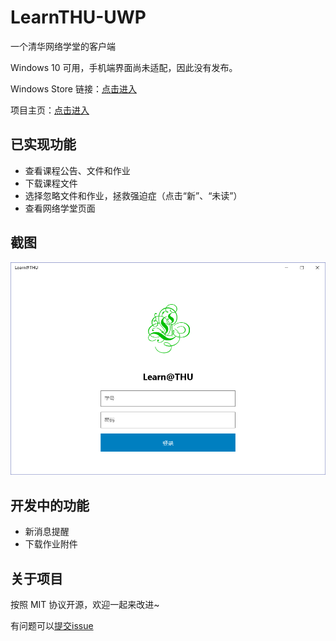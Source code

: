 # LearnTHU-UWP

一个清华网络学堂的客户端

Windows 10 可用，手机端界面尚未适配，因此没有发布。

Windows Store 链接：[点击进入](https://www.microsoft.com/zh-cn/store/p/learn-thu/9nblggh4njx5)

项目主页：[点击进入](http://gkevink.github.io/LearnTHU-UWP/)

## 已实现功能

* 查看课程公告、文件和作业
* 下载课程文件
* 选择忽略文件和作业，拯救强迫症（点击“新”、“未读”）
* 查看网络学堂页面

## 截图

![登录页面](https://github.com/gKevinK/LearnTHU-UWP/blob/master/Screenshots/p1.png)

## 开发中的功能

* 新消息提醒
* 下载作业附件

## 关于项目

按照 MIT 协议开源，欢迎一起来改进~

有问题可以[提交issue](https://github.com/gKevinK/LearnTHU-UWP/issues/new)
